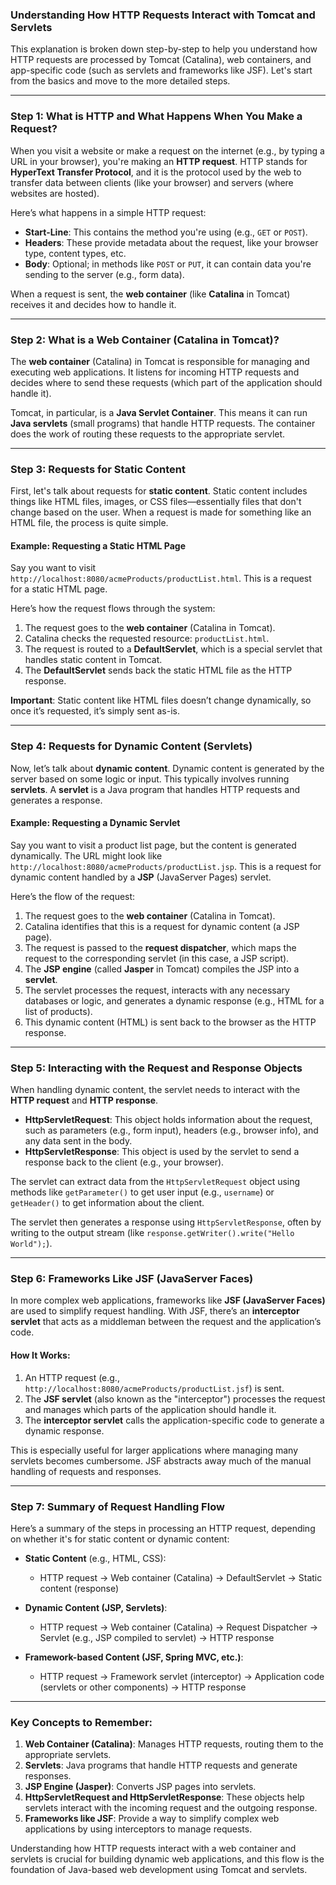 ### Understanding How HTTP Requests Interact with Tomcat and Servlets

This explanation is broken down step-by-step to help you understand how HTTP requests are processed by Tomcat (Catalina), web containers, and app-specific code (such as servlets and frameworks like JSF). Let's start from the basics and move to the more detailed steps.

---

### **Step 1: What is HTTP and What Happens When You Make a Request?**

When you visit a website or make a request on the internet (e.g., by typing a URL in your browser), you're making an **HTTP request**. HTTP stands for **HyperText Transfer Protocol**, and it is the protocol used by the web to transfer data between clients (like your browser) and servers (where websites are hosted).

Here’s what happens in a simple HTTP request:

- **Start-Line**: This contains the method you're using (e.g., `GET` or `POST`).
- **Headers**: These provide metadata about the request, like your browser type, content types, etc.
- **Body**: Optional; in methods like `POST` or `PUT`, it can contain data you're sending to the server (e.g., form data).

When a request is sent, the **web container** (like **Catalina** in Tomcat) receives it and decides how to handle it.

---

### **Step 2: What is a Web Container (Catalina in Tomcat)?**

The **web container** (Catalina) in Tomcat is responsible for managing and executing web applications. It listens for incoming HTTP requests and decides where to send these requests (which part of the application should handle it). 

Tomcat, in particular, is a **Java Servlet Container**. This means it can run **Java servlets** (small programs) that handle HTTP requests. The container does the work of routing these requests to the appropriate servlet.

---

### **Step 3: Requests for Static Content**

First, let's talk about requests for **static content**. Static content includes things like HTML files, images, or CSS files—essentially files that don't change based on the user. When a request is made for something like an HTML file, the process is quite simple.

#### **Example: Requesting a Static HTML Page**

Say you want to visit `http://localhost:8080/acmeProducts/productList.html`. This is a request for a static HTML page.

Here’s how the request flows through the system:

1. The request goes to the **web container** (Catalina in Tomcat).
2. Catalina checks the requested resource: `productList.html`.
3. The request is routed to a **DefaultServlet**, which is a special servlet that handles static content in Tomcat.
4. The **DefaultServlet** sends back the static HTML file as the HTTP response.

**Important**: Static content like HTML files doesn’t change dynamically, so once it’s requested, it’s simply sent as-is.

---

### **Step 4: Requests for Dynamic Content (Servlets)**

Now, let’s talk about **dynamic content**. Dynamic content is generated by the server based on some logic or input. This typically involves running **servlets**. A **servlet** is a Java program that handles HTTP requests and generates a response.

#### **Example: Requesting a Dynamic Servlet**

Say you want to visit a product list page, but the content is generated dynamically. The URL might look like `http://localhost:8080/acmeProducts/productList.jsp`. This is a request for dynamic content handled by a **JSP** (JavaServer Pages) servlet.

Here’s the flow of the request:

1. The request goes to the **web container** (Catalina in Tomcat).
2. Catalina identifies that this is a request for dynamic content (a JSP page).
3. The request is passed to the **request dispatcher**, which maps the request to the corresponding servlet (in this case, a JSP script).
4. The **JSP engine** (called **Jasper** in Tomcat) compiles the JSP into a **servlet**.
5. The servlet processes the request, interacts with any necessary databases or logic, and generates a dynamic response (e.g., HTML for a list of products).
6. This dynamic content (HTML) is sent back to the browser as the HTTP response.

---

### **Step 5: Interacting with the Request and Response Objects**

When handling dynamic content, the servlet needs to interact with the **HTTP request** and **HTTP response**.

- **HttpServletRequest**: This object holds information about the request, such as parameters (e.g., form input), headers (e.g., browser info), and any data sent in the body.
- **HttpServletResponse**: This object is used by the servlet to send a response back to the client (e.g., your browser).

The servlet can extract data from the `HttpServletRequest` object using methods like `getParameter()` to get user input (e.g., `username`) or `getHeader()` to get information about the client.

The servlet then generates a response using `HttpServletResponse`, often by writing to the output stream (like `response.getWriter().write("Hello World");`).

---

### **Step 6: Frameworks Like JSF (JavaServer Faces)**

In more complex web applications, frameworks like **JSF (JavaServer Faces)** are used to simplify request handling. With JSF, there’s an **interceptor servlet** that acts as a middleman between the request and the application’s code.

#### **How It Works:**

1. An HTTP request (e.g., `http://localhost:8080/acmeProducts/productList.jsf`) is sent.
2. The **JSF servlet** (also known as the "interceptor") processes the request and manages which parts of the application should handle it.
3. The **interceptor servlet** calls the application-specific code to generate a dynamic response.

This is especially useful for larger applications where managing many servlets becomes cumbersome. JSF abstracts away much of the manual handling of requests and responses.

---

### **Step 7: Summary of Request Handling Flow**

Here’s a summary of the steps in processing an HTTP request, depending on whether it's for static content or dynamic content:

- **Static Content** (e.g., HTML, CSS):
  - HTTP request -> Web container (Catalina) -> DefaultServlet -> Static content (response)
  
- **Dynamic Content (JSP, Servlets)**:
  - HTTP request -> Web container (Catalina) -> Request Dispatcher -> Servlet (e.g., JSP compiled to servlet) -> HTTP response
  
- **Framework-based Content (JSF, Spring MVC, etc.)**:
  - HTTP request -> Framework servlet (interceptor) -> Application code (servlets or other components) -> HTTP response

---

### **Key Concepts to Remember:**

1. **Web Container (Catalina)**: Manages HTTP requests, routing them to the appropriate servlets.
2. **Servlets**: Java programs that handle HTTP requests and generate responses.
3. **JSP Engine (Jasper)**: Converts JSP pages into servlets.
4. **HttpServletRequest and HttpServletResponse**: These objects help servlets interact with the incoming request and the outgoing response.
5. **Frameworks like JSF**: Provide a way to simplify complex web applications by using interceptors to manage requests.

Understanding how HTTP requests interact with a web container and servlets is crucial for building dynamic web applications, and this flow is the foundation of Java-based web development using Tomcat and servlets.
